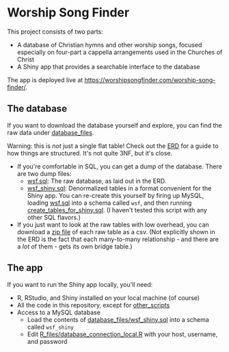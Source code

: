 # Worship Song Finder

This project consists of two parts:

* A database of Christian hymns and other worship songs, focused especially on four-part a cappella arrangements used in the Churches of Christ
* A Shiny app that provides a searchable interface to the database

The app is deployed live at <a href="https://worshipsongfinder.com/worship-song-finder/">https://worshipsongfinder.com/worship-song-finder/</a>.

## The database

If you want to download the database yourself and explore, you can find the raw data under [database_files](database_files).

Warning: this is _not_ just a single flat table!  Check out the [ERD](database_files/wsf_erd.pdf) for a guide to how things are structured.  It's not quite 3NF, but it's close.

* If you're comfortable in SQL, you can get a dump of the database.  There are two dump files:
  - [wsf.sql](database_files/wsf.sql): The raw database, as laid out in the ERD.
  - [wsf_shiny.sql](database_files/wsf_shiny.sql): Denormalized tables in a format convenient for the Shiny app.  You can re-create this yourself by firing up MySQL, loading [wsf.sql](database_files/wsf.sql) into a schema called `wsf`, and then running [create_tables_for_shiny.sql](other_scripts/create_tables_for_shiny.sql).  (I haven't tested this script with any other SQL flavors.)
* If you just want to look at the raw tables with low overhead, you can download a [zip file](database_files/csv_dumps.zip) of each raw table as a csv.  (Not explicitly shown in the ERD is the fact that each many-to-many relationship - and there are a _lot_ of them - gets its own bridge table.)

## The app

If you want to run the Shiny app locally, you'll need:

* R, RStudio, and Shiny installed on your local machine (of course)
* All the code in this repository, except for [other_scripts](other_scripts)
* Access to a MySQL database
  - Load the contents of [database_files/wsf_shiny.sql](database_files/wsf_shiny.sql) into a schema called `wsf_shiny`
  - Edit [R_files/database_connection_local.R](R_files/database_connection_local.R) with your host, username, and password